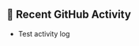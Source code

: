 ## 🧭 Recent GitHub Activity
<!--START_SECTION:activity-->
- Test activity log
<!--END_SECTION:activity-->
